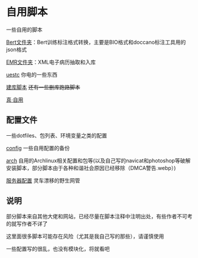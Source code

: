 # 自用脚本

一些自用的脚本

[Bert文件夹](Bert)：Bert训练标注格式转换，主要是BIO格式和doccano标注工具用的json格式

[EMR文件夹](EMR)：XML电子病历抽取和入库

[uestc](uestc) 你电的一些东西

[建库脚本](CreateDatabase) ~~还有一些删库跑路脚本~~

[真·自用](my_scripts)

## 配置文件

一些dotfiles、包列表、环境变量之类的配置

[config](config) 一些自用配置的备份

[arch](arch) 自用的Archlinux相关配置和包等(以及自己写的navicat和photoshop等破解安装脚本，部分脚本由于各种和谐社会原因已经移除（DMCA警告.webp）) 

[服务器配置](Server) 灵车漂移的野生网管

## 说明

部分脚本来自其他大佬和网站，已经尽量在脚本注释中注明出处，有些作者不可考的就写作者不详了

这里面很多脚本可能存在风险（尤其是我自己写的那些），请谨慎使用

一些配置写的很乱，也没有模块化，将就看吧

